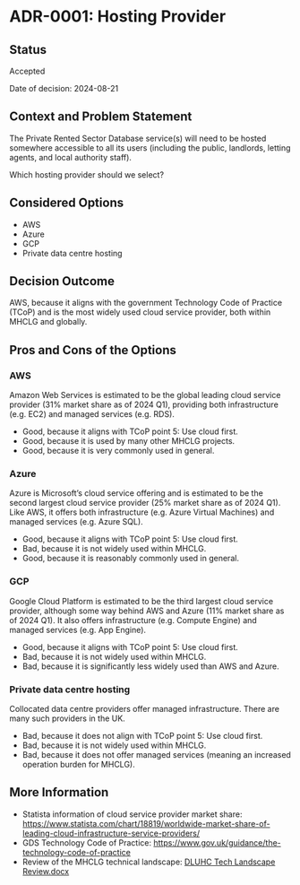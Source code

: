 # ADR-0001: Hosting Provider

## Status

Accepted

Date of decision: 2024-08-21

## Context and Problem Statement

The Private Rented Sector Database service(s) will need to be hosted somewhere accessible to all its users (including 
the public, landlords, letting agents, and local authority staff).

Which hosting provider should we select?

## Considered Options

* AWS
* Azure
* GCP
* Private data centre hosting

## Decision Outcome

AWS, because it aligns with the government Technology Code of Practice (TCoP) and is the most widely used cloud service 
provider, both within MHCLG and globally.

## Pros and Cons of the Options

### AWS

Amazon Web Services is estimated to be the global leading cloud service provider (31% market share as of 2024 Q1), 
providing both infrastructure (e.g. EC2) and managed services (e.g. RDS).
* Good, because it aligns with TCoP point 5: Use cloud first.
* Good, because it is used by many other MHCLG projects.
* Good, because it is very commonly used in general.

### Azure

Azure is Microsoft’s cloud service offering and is estimated to be the second largest cloud service provider (25% market
share as of 2024 Q1). Like AWS, it offers both infrastructure (e.g. Azure Virtual Machines) and managed services (e.g.
Azure SQL).
* Good, because it aligns with TCoP point 5: Use cloud first.
* Bad, because it is not widely used within MHCLG.
* Good, because it is reasonably commonly used in general.

### GCP

Google Cloud Platform is estimated to be the third largest cloud service provider, although some way behind AWS and
Azure (11% market share as of 2024 Q1). It also offers infrastructure (e.g. Compute Engine) and managed services (e.g.
App Engine).
* Good, because it aligns with TCoP point 5: Use cloud first.
* Bad, because it is not widely used within MHCLG.
* Bad, because it is significantly less widely used than AWS and Azure.

### Private data centre hosting

Collocated data centre providers offer managed infrastructure. There are many such providers in the UK.
* Bad, because it does not align with TCoP point 5: Use cloud first.
* Bad, because it is not widely used within MHCLG.
* Bad, because it does not offer managed services (meaning an increased operation burden for MHCLG).

## More Information

* Statista information of cloud service provider market share:
  https://www.statista.com/chart/18819/worldwide-market-share-of-leading-cloud-infrastructure-service-providers/
* GDS Technology Code of Practice: https://www.gov.uk/guidance/the-technology-code-of-practice
* Review of the MHCLG technical landscape: [DLUHC Tech Landscape Review.docx](https://mhclg.sharepoint.com/:w:/s/PrivateRentedSector/EZp45cVALmBDl-MmTf5gd9cBajXyR87tPoGDom_OZFiMgg?e=GgSSh6) 